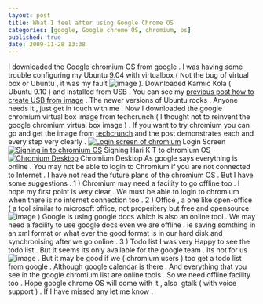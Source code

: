 ```yaml
---
layout: post
title: What I feel after using Google Chrome OS
categories: [google, Google chrome OS, chromium, os]
published: true
date: 2009-11-28 13:38
---
```

I downloaded the Google chromium OS from google . I was having some trouble configuring my Ubuntu 9.04 with virtualbox ( Not the bug of virtual box or Ubuntu , it was my fault ![image](http://harikt.com/sites/all/libraries/fckeditor/editor/images/smiley/msn/tounge_smile.gif) ). Downloaded Karmic Kola ( Ubuntu 9.10 ) and installed from USB . You can see my [previous post how to create USB from image](http://harikt.com/gnu-linux-and-open-source/43-booting-gnewsense-gnulinux-from-usb) . The newer versions of Ubuntu rocks . Anyone needs it , just get in touch with me .  Now I downloaded the google chromium virtual box image from techcrunch ( I thought not to reinvent the google chromium virtual box image ) . If you want to try chromium you can go and get the image from [techcrunch](http://www.techcrunch.com/2009/11/19/guide-install-google-chrome-os/) and the post demonstrates each and every step very clearly .  [![Login screen of chromium](http://farm3.static.flickr.com/2778/4140602164_a141143b1c.jpg)](http://www.flickr.com/photos/harikt/4140602164/)  Login Screen  [![Signing in to chromium OS](http://farm3.static.flickr.com/2514/4140602332_714550bd56.jpg)](http://www.flickr.com/photos/harikt/4140602332/)  Signing Hari K T to chromium OS  [![Chromium Desktop](http://farm3.static.flickr.com/2673/4140602434_209bd9f9ec.jpg)](http://www.flickr.com/photos/harikt/4140602434/)  Chromium Desktop  As google says everything is online . You may not be able to login to Chromium if you are not connected to Internet . I have not read the future plans of the chromium OS . But I have some suggestions .  1 ) Chromium may need a facility to go offline too .  I hope my first point is very clear . We must be able to login to chromium when there is no internet connection too .  2 ) Office , a one like open-office ( a tool similar to microsoft office, not properitery but free and opensource ![image](http://harikt.com/sites/all/libraries/fckeditor/editor/images/smiley/msn/regular_smile.gif) )  Google is using google docs which is also an online tool . We may need a facility to use google docs even we are offline . ie saving somthing in an xml format or what ever the good format is in our hard disk and synchronising after we go online .  3 ) Todo list  I was very Happy to see the todo list . But it seems its only available for the google team . Its not for us ![image](http://harikt.com/sites/all/libraries/fckeditor/editor/images/smiley/msn/sad_smile.gif) . But it may be good if we ( chromium users ) too get a todo list from google . Although google calendar is there .  And everything that you see in the google chromium list are online tools . So we need offline facility too . Hope google chrome OS will come with it , also  gtalk ( with voice support ) .  If I have missed any let me know .   

